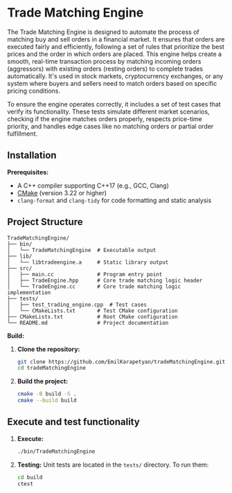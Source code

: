 # Trade Matching Engine

The Trade Matching Engine is designed to automate the process of matching buy and sell orders in a financial market. It ensures that orders are executed fairly and efficiently, following a set of rules that prioritize the best prices and the order in which orders are placed. This engine helps create a smooth, real-time transaction process by matching incoming orders (aggressors) with existing orders (resting orders) to complete trades automatically. It's used in stock markets, cryptocurrency exchanges, or any system where buyers and sellers need to match orders based on specific pricing conditions.

To ensure the engine operates correctly, it includes a set of test cases that verify its functionality. These tests simulate different market scenarios, checking if the engine matches orders properly, respects price-time priority, and handles edge cases like no matching orders or partial order fulfillment.

## Installation

**Prerequisites:**
- A C++ compiler supporting C++17 (e.g., GCC, Clang)
- [CMake](https://cmake.org/) (version 3.22 or higher)
- `clang-format` and `clang-tidy` for code formatting and static analysis

## Project Structure
   ```
TradeMatchingEngine/
├── bin/
│   └── TradeMatchingEngine  # Executable output
├── lib/
│   └── libtradeengine.a     # Static library output
├── src/
│   ├── main.cc              # Program entry point
│   ├── TradeEngine.hpp      # Core trade matching logic header
│   └── TradeEngine.cc       # Core trade matching logic implementation
├── tests/
│   ├── test_trading_engine.cpp  # Test cases
│   └── CMakeLists.txt       # Test CMake configuration
├── CMakeLists.txt           # Root CMake configuration
└── README.md                # Project documentation
```

**Build:**
1. **Clone the repository:**
   ```bash
   git clone https://github.com/EmilKarapetyan/tradeMatchingEngine.git
   cd tradeMatchingEngine
   ```

2. **Build the project:**
   ```bash
   cmake -B build -S .
   cmake --build build
   ```

## Execute and test functionality
1. **Execute:**
   ```bash
   ./bin/TradeMatchingEngine
   ```

2. **Testing:**
   Unit tests are located in the `tests/` directory. To run them:
   ```bash
   cd build
   ctest
   ```

